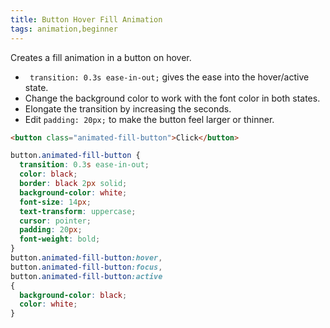 ```yaml
---
title: Button Hover Fill Animation
tags: animation,beginner
---
```


Creates a fill animation in a button on hover.

- ` transition: 0.3s ease-in-out;` gives the ease into the hover/active state.
- Change the background color to work with the font color in both states.
- Elongate the transition by increasing the seconds.
- Edit `padding: 20px;` to make the button feel larger or thinner.

```html
<button class="animated-fill-button">Click</button>
```

```css
button.animated-fill-button {
  transition: 0.3s ease-in-out;
  color: black;
  border: black 2px solid;
  background-color: white;
  font-size: 14px;
  text-transform: uppercase;
  cursor: pointer;
  padding: 20px;
  font-weight: bold;
}
button.animated-fill-button:hover,
button.animated-fill-button:focus,
button.animated-fill-button:active
{
  background-color: black;
  color: white;
}
```
